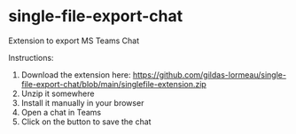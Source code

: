 # single-file-export-chat
Extension to export MS Teams Chat

Instructions:
1. Download the extension here: https://github.com/gildas-lormeau/single-file-export-chat/blob/main/singlefile-extension.zip
2. Unzip it somewhere
3. Install it manually in your browser
4. Open a chat in Teams
5. Click on the button to save the chat
